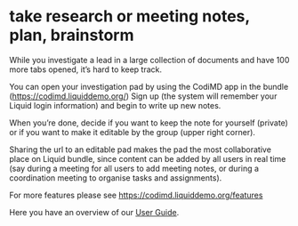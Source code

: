 # take research or meeting notes, plan, brainstorm

While you investigate a lead in a large collection of documents and have 100 more tabs opened, it’s hard to keep track. 

You can open your investigation pad by using the CodiMD app in the bundle (https://codimd.liquiddemo.org/) Sign up (the system will remember your Liquid login information) and begin to write up new notes. 

When you’re done, decide if you want to keep the note for yourself (private) or if you want to make it editable by the group (upper right corner). 

Sharing the url to an editable pad makes the pad the most collaborative place on Liquid bundle, since content can be added by all users in real time (say during a meeting for all users to add meeting notes, or during a coordination meeting to organise tasks and assignments). 

For more features please see https://codimd.liquiddemo.org/features

Here you have an overview of our [User Guide](https://github.com/liquidinvestigations/docs/wiki/User-Guide).